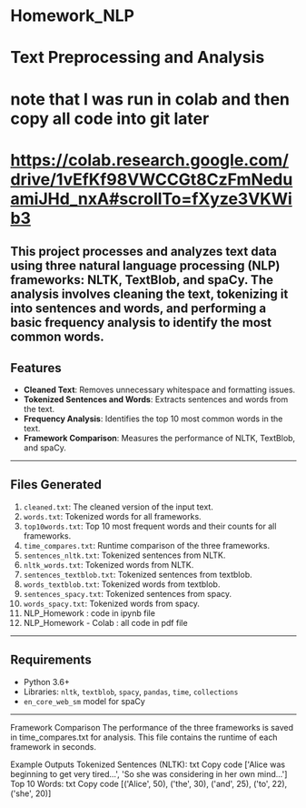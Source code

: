 # Homework_NLP
# Text Preprocessing and Analysis
# note that I was run in colab and then copy all code into git later
# https://colab.research.google.com/drive/1vEfKf98VWCCGt8CzFmNeduamiJHd_nxA#scrollTo=fXyze3VKWib3

This project processes and analyzes text data using three natural language processing (NLP) frameworks: **NLTK**, **TextBlob**, and **spaCy**. The analysis involves cleaning the text, tokenizing it into sentences and words, and performing a basic frequency analysis to identify the most common words.
---

## Features
- **Cleaned Text**: Removes unnecessary whitespace and formatting issues.
- **Tokenized Sentences and Words**: Extracts sentences and words from the text.
- **Frequency Analysis**: Identifies the top 10 most common words in the text.
- **Framework Comparison**: Measures the performance of NLTK, TextBlob, and spaCy.

---

## Files Generated
1. `cleaned.txt`: The cleaned version of the input text.
2. `words.txt`: Tokenized words for all frameworks.
3. `top10words.txt`: Top 10 most frequent words and their counts for all frameworks.
4. `time_compares.txt`: Runtime comparison of the three frameworks.
5. `sentences_nltk.txt`: Tokenized sentences from NLTK.
6. `nltk_words.txt`: Tokenized words from NLTK.
7.  `sentences_textblob.txt`: Tokenized sentences from textblob.
8.  `words_textblob.txt`: Tokenized words from textblob.
9. `sentences_spacy.txt`: Tokenized sentences from spacy.
10.  `words_spacy.txt`: Tokenized words from spacy.
11.  NLP_Homework : code in ipynb file
12.  NLP_Homework - Colab : all code in pdf file



---

## Requirements
- Python 3.6+
- Libraries: `nltk`, `textblob`, `spacy`, `pandas`, `time`, `collections`
- `en_core_web_sm` model for spaCy

---

Framework Comparison
The performance of the three frameworks is saved in time_compares.txt for analysis. This file contains the runtime of each framework in seconds.

Example Outputs
Tokenized Sentences (NLTK):
txt
Copy code
['Alice was beginning to get very tired...', 'So she was considering in her own mind...']
Top 10 Words:
txt
Copy code
[('Alice', 50), ('the', 30), ('and', 25), ('to', 22), ('she', 20)]
